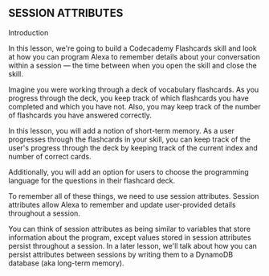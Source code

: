 ## SESSION ATTRIBUTES

Introduction

In this lesson, we're going to build a Codecademy Flashcards skill and look at how you can program Alexa to remember details about your conversation within a session — the time between when you open the skill and close the skill.

Imagine you were working through a deck of vocabulary flashcards. As you progress through the deck, you keep track of which flashcards you have completed and which you have not. Also, you may keep track of the number of flashcards you have answered correctly.

In this lesson, you will add a notion of short-term memory. As a user progresses through the flashcards in your skill, you can keep track of the user's progress through the deck by keeping track of the current index and number of correct cards.

Additionally, you will add an option for users to choose the programming language for the questions in their flashcard deck.

To remember all of these things, we need to use session attributes. Session attributes allow Alexa to remember and update user-provided details throughout a session.

You can think of session attributes as being similar to variables that store information about the program, except values stored in session attributes persist throughout a session. In a later lesson, we'll talk about how you can persist attributes between sessions by writing them to a DynamoDB database (aka long-term memory).
